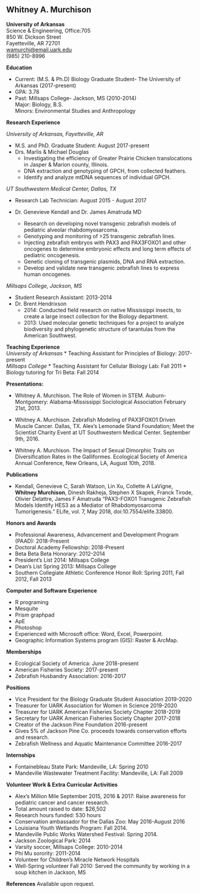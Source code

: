 ## Whitney A. Murchison  
**University of Arkansas**  
Science & Engineering, Office:705  
850 W. Dickson Street  
Fayetteville, AR 72701  
wamurchi@email.uark.edu    
(985) 210-8996  

**Education**   
* Current: (M.S. & Ph.D) Biology Graduate Student- The University of Arkansas (2017-present)   
* GPA: 3.78  
* Past: Millsaps College- Jackson, MS (2010-2014)  
	    Major: Biology, B.S.   
	    Minors: Environmental Studies and Anthropology    

**Research Experience**   

*University of Arkansas, Fayetteville, AR*
* M.S. and PhD. Graduate Student: August 2017-present    
* Drs. Marlis & Michael Douglas   
	* Investigating the efficiency of Greater Prairie Chicken translocations in Jasper & Marion county, Illinois. 
	* DNA extraction and genotyping of GPCH, from collected feathers. 
	* Identify and analyze mtDNA sequences of individual GPCH. 

*UT Southwestern Medical Center, Dallas, TX*
* Research Lab Technician: August 2015 - August 2017 
* Dr. Genevieve Kendall and Dr. James Amatruda MD

	* Research on developing novel transgenic zebrafish models of pediatric alveolar rhabdomyosarcoma.
	* Genotyping and monitoring of  >25 transgenic zebrafish lines. 
	* Injecting zebrafish embryos with PAX3 and PAX3FOXO1 and other oncogenes to determine embryonic effects and long term effects of pediatric oncogenesis. 
	* Genetic cloning of transgenic plasmids, DNA and RNA extraction. 
	* Develop and validate new transgenic zebrafish lines to express human oncogenes.

*Millsaps College, Jackson, MS*
* Student Research Assistant: 2013-2014
* Dr. Brent Hendrixson
	* 2014: Conducted field research on native Mississippi insects, to create a large insect collection for the Biology department. 
	* 2013: Used molecular genetic techniques for a project to analyze biodiversity and phylogenetic structure of tarantulas from the American Southwest.    
 
**Teaching Experience** 	
*University of Arkansas*
	* Teaching Assistant for Principles of Biology: 2017-present  
*Millsaps College*
	* Teaching Assistant for Cellular Biology Lab: Fall 2011 
	* Biology tutoring for Tri Beta: Fall 2014  

**Presentations:**
* Whitney A. Murchison. The Role of Women in STEM. Auburn-Montgomery: Alabama-Mississippi Sociological Association February 21st, 2013. 

* Whitney A. Murchison. Zebrafish Modeling of PAX3FOXO1 Driven Muscle Cancer. Dallas, TX. Alex’s Lemonade Stand Foundation; Meet the Scientist Charity Event at UT Southwestern Medical Center. September 9th, 2016. 

* Whitney A. Murchison. The Impact of Sexual Dimorphic Traits on Diversification Rates in the Galliformes. Ecological Society of America Annual Conference, New Orleans, LA, August 10th, 2018.   

**Publications**
* Kendall, Genevieve C,  Sarah Watson, Lin Xu, Collette A LaVigne, **Whitney Murchison**, Dinesh Rakheja, Stephen X Skapek, Franck Tirode, Olivier Delattre, James F Amatruda “PAX3-FOXO1 Transgenic Zebrafish Models Identify HES3 as a Mediator of Rhabdomyosarcoma Tumorigenesis.” ELife, vol. 7, May 2018, doi:10.7554/elife.33800. 

**Honors and Awards**
* Professional Awareness, Advancement and Development Program (PAAD): 2018-Present 
* Doctoral Academy Fellowship: 2018-Present 
* Beta Beta Beta Honorary: 2012-2014 
* President’s List 2014: Millsaps College 
* Dean’s List Spring 2013: Millsaps College  
* Southern Collegiate Athletic Conference Honor Roll: Spring 2011, Fall 2012, Fall 2013

**Computer and Software Experience** 
* R programing 
* Mesquite 
* Prism graphpad 
* ApE
* Photoshop
* Experienced with Microsoft office: Word, Excel, Powerpoint.
* Geographic Information Systems program (GIS): Raster & ArcMap.

**Memberships**
* Ecological Society of America: June 2018-present 
* American Fisheries Society: 2017-present
* Zebrafish Husbandry Association: 2016-2017

**Positions**
* Vice President for the Biology Graduate Student Association 2019-2020
* Treasurer for UARK Association for Women in Science 2019-2020
* Treasurer for UARK American Fisheries Society Chapter 2018-2019
* Secretary for UARK American Fisheries Society Chapter 2017-2018
* Creator of the Jackson Pine Foundation 2016-present 
* Gives 5% of Jackson Pine Co. proceeds towards conservation efforts and research. 
* Zebrafish Wellness and Aquatic Maintenance Committee 2016-2017 

**Internships** 	
* Fontainebleau State Park: Mandeville, LA: Spring 2010 
* Mandeville Wastewater Treatment Facility: Mandeville, LA: Fall 2009

**Volunteer Work & Extra Curricular Activities** 
* Alex’s Million Mile September 2015, 2016 & 2017: Raise awareness for pediatric cancer and cancer research. 
* Total amount raised to date: $26,502 
* Research hours funded: 530 hours
* Conservation ambassador for the Dallas Zoo: May 2016-August 2016
* Louisiana Youth Wetlands Program: Fall 2014.
* Mandeville Public Works Watershed Festival: Spring 2014.
* Jackson Zoological Park: 2014
* Varsity soccer, Millsaps College: 2010-2014
* Phi Mu sorority: 2011-2014 
* Volunteer for Children’s Miracle Network Hospitals
* Well-Spring volunteer Fall 2010: Served the community by working in a soup kitchen in Jackson, MS
 
**References** 
Available upon request.  

